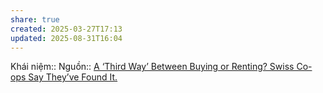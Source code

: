 ```yaml
---
share: true
created: 2025-03-27T17:13
updated: 2025-08-31T16:04
---
```

Khái niệm:: 
Nguồn:: [A ‘Third Way’ Between Buying or Renting? Swiss Co-ops Say They’ve Found It.](Swiss%20Co-ops.md)